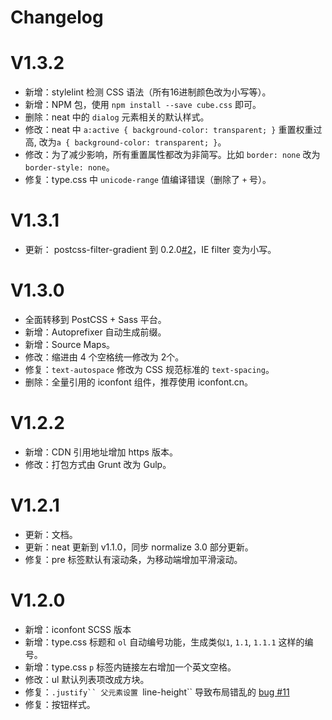# Changelog

# V1.3.2

* 新增：stylelint 检测 CSS 语法（所有16进制颜色改为小写等）。
* 新增：NPM 包，使用 `npm install --save cube.css` 即可。
* 删除：neat 中的  `dialog` 元素相关的默认样式。
* 修改：neat 中 `a:active { background-color: transparent; }` 重置权重过高, 改为`a { background-color: transparent; }`。
* 修改：为了减少影响，所有重置属性都改为非简写。比如 `border: none` 改为 `border-style: none`。
* 修复：type.css 中 `unicode-range` 值编译错误（删除了 `+` 号）。

# V1.3.1

* 更新： postcss-filter-gradient 到 0.2.0[#2](https://github.com/yuezk/postcss-filter-gradient/issues/2)，IE filter 变为小写。

# V1.3.0

* 全面转移到 PostCSS + Sass 平台。
* 新增：Autoprefixer 自动生成前缀。
* 新增：Source Maps。
* 修改：缩进由 4 个空格统一修改为 2个。
* 修复：`text-autospace` 修改为 CSS 规范标准的 `text-spacing`。
* 删除：全量引用的 iconfont 组件，推荐使用 iconfont.cn。


# V1.2.2

* 新增：CDN 引用地址增加 https 版本。
* 修改：打包方式由 Grunt 改为 Gulp。

# V1.2.1

* 更新：文档。
* 更新：neat 更新到 v1.1.0，同步 normalize 3.0 部分更新。
* 修复：pre 标签默认有滚动条，为移动端增加平滑滚动。

# V1.2.0

* 新增：iconfont SCSS 版本
* 新增：type.css 标题和 `ol` 自动编号功能，生成类似`1`, `1.1`, `1.1.1` 这样的编号。
* 新增：type.css `p` 标签内链接左右增加一个英文空格。
* 修改：ul 默认列表项改成方块。
* 修复：`.justify`` 父元素设置 `line-height`` 导致布局错乱的 [bug #11](https://github.com/thx/cube/issues/11)
* 修复：按钮样式。

